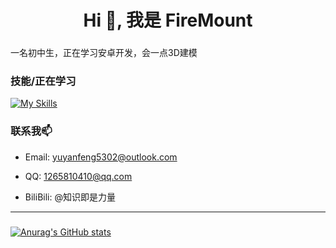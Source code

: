<h1 align="center">Hi 👋, 我是 FireMount</h1>

###

<p align="left">一名初中生，正在学习安卓开发，会一点3D建模</p>

### 技能/正在学习
[![My Skills](https://skillicons.dev/icons?theme=light&i=python,kotlin,androidstudio,blender)](https://skillicons.dev)

### 联系我📫
     
- Email: yuyanfeng5302@outlook.com

- QQ: 1265810410@qq.com

- BiliBili: @知识即是力量
---
###
[![Anurag's GitHub stats](https://github-readme-stats.vercel.app/api?username=SHANFENG5302)](https://github.com/anuraghazra/github-readme-stats)
